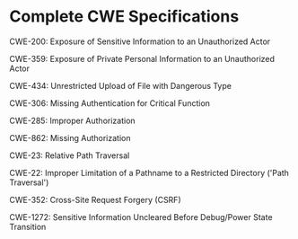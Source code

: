 

# Complete CWE Specifications

CWE-200: Exposure of Sensitive Information to an Unauthorized Actor

CWE-359: Exposure of Private Personal Information to an Unauthorized Actor

CWE-434: Unrestricted Upload of File with Dangerous Type

CWE-306: Missing Authentication for Critical Function

CWE-285: Improper Authorization

CWE-862: Missing Authorization

CWE-23: Relative Path Traversal

CWE-22: Improper Limitation of a Pathname to a Restricted Directory ('Path Traversal')

CWE-352: Cross-Site Request Forgery (CSRF)

CWE-1272: Sensitive Information Uncleared Before Debug/Power State Transition